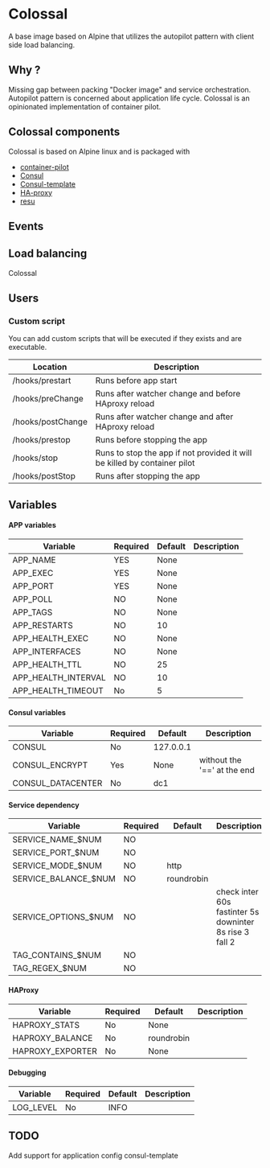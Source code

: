 # Colossal

A base image based on Alpine that utilizes the autopilot pattern with client side load balancing.

## Why ?
Missing gap between packing "Docker image" and service orchestration. Autopilot pattern is concerned about application life cycle. Colossal is an opinionated implementation of container pilot.

## Colossal components

Colossal is based on Alpine linux and is packaged with
* [container-pilot](https://github.com/joyent/containerpilot/)
* [Consul](https://www.consul.io/)
* [Consul-template](https://github.com/hashicorp/consul-template)
* [HA-proxy](http://www.haproxy.org/)
* [resu](https://github.com/ben--/resu/)

## Events

## Load balancing

Colossal

## Users


### Custom script

You can add custom scripts that will be executed if they exists and are executable.

| Location          | Description |
|-------------------|-------------|
| /hooks/prestart   | Runs before app start |
| /hooks/preChange  | Runs after watcher change and before HAproxy reload  |
| /hooks/postChange | Runs after watcher change and after HAproxy reload  |
| /hooks/prestop    | Runs before stopping the app |
| /hooks/stop       | Runs to stop the app if not provided it will be killed by container pilot |
| /hooks/postStop   | Runs after stopping the app |

## Variables

#### APP variables
| Variable          | Required | Default | Description |
|-------------------|----------|---------|-------------|
|APP_NAME           |  YES     | None    |             |
|APP_EXEC           |  YES     | None    |             |
|APP_PORT           |  YES     | None    |             |
|APP_POLL           |  NO      | None    |             |
|APP_TAGS           |  NO      | None    |             |
|APP_RESTARTS       |  NO      | 10      |             |
|APP_HEALTH_EXEC    |  NO      | None    |             |
|APP_INTERFACES     |  NO      | None    |             |
|APP_HEALTH_TTL     |  NO      | 25      |             |
|APP_HEALTH_INTERVAL|  NO      | 10      |             |
|APP_HEALTH_TIMEOUT |  No      | 5       |             |

#### Consul variables
| Variable          | Required | Default | Description |
|-------------------|----------|---------|-------------|
| CONSUL            |  No      |127.0.0.1|             |
| CONSUL_ENCRYPT    |  Yes     | None    |without the '==' at the end|
| CONSUL_DATACENTER |  No      | dc1     |              |

#### Service dependency
| Variable            | Required | Default  | Description |
|---------------------|----------|----------|-------------|
|SERVICE_NAME_$NUM    |  NO      |          |             |
|SERVICE_PORT_$NUM    |  NO      |          |             |
|SERVICE_MODE_$NUM    |  NO      |  http    |             |
|SERVICE_BALANCE_$NUM |  NO      |roundrobin|             |
|SERVICE_OPTIONS_$NUM |  NO      |          |check inter 60s fastinter 5s downinter 8s rise 3 fall 2|
|TAG_CONTAINS_$NUM    |  NO      |          |             |
|TAG_REGEX_$NUM       |  NO      |          |             |

#### HAProxy
| Variable        | Required | Default  | Description |
|-----------------|----------|----------|-------------|
|HAPROXY_STATS    |  No      | None     |             |
|HAPROXY_BALANCE  |  No      |roundrobin|             |
|HAPROXY_EXPORTER |  No      | None     |             |


#### Debugging
| Variable          | Required | Default | Description |
|-------------------|----------|---------|-------------|
| LOG_LEVEL         |  No      | INFO    |             |


## TODO

Add support for application config consul-template